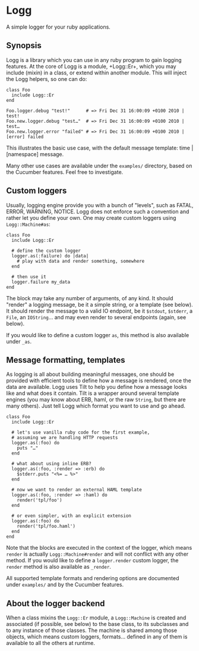 # Logg

A simple logger for your ruby applications.

## Synopsis

Logg is a library which you can use in any ruby program to gain logging features. At the core of Logg is a module, +Logg::Er+, which you may include (mixin) in a class, or extend within another module. This will inject the Logg helpers, so one can do:

    class Foo
      include Logg::Er
    end

    Foo.logger.debug "test!"      # => Fri Dec 31 16:00:09 +0100 2010 | test!
    Foo.new.logger.debug "test…"  # => Fri Dec 31 16:00:09 +0100 2010 | test…
    Foo.new.logger.error "failed" # => Fri Dec 31 16:00:09 +0100 2010 | [error] failed

This illustrates the basic use case, with the default message template: time | [namespace] message.

Many other use cases are available under the `examples/` directory, based on the Cucumber features. Feel free to investigate.

## Custom loggers

Usually, logging engine provide you with a bunch of "levels", such as FATAL, ERROR, WARNING, NOTICE. Logg does not enforce such a convention and rather let you define your own. One may create custom loggers using `Logg::Machine#as`:

    class Foo
      include Logg::Er

      # define the custom logger
      logger.as(:failure) do |data|
        # play with data and render something, somewhere
      end

      # then use it
      logger.failure my_data
    end

The block may take any number of arguments, of any kind. It should "render" a logging message, be it a simple string, or a template (see below). It should render the message to a valid IO endpoint, be it `$stdout`, `$stderr`, a `File`, an `IOString`… and may even render to several endpoints (again, see below).

If you would like to define a custom logger `as`, this method is also available under `_as`.

## Message formatting, templates

As logging is all about building meaningful messages, one should be provided with efficient tools to define how a message is rendered, once the data are available. Logg uses Tilt to help you define how a message looks like and what does it contain. Tilt is a wrapper around several template engines (you may know about ERB, haml, or the raw `String`, but there are many others). Just tell Logg which format you want to use and go ahead.

    class Foo
      include Logg::Er

      # let's use vanilla ruby code for the first example,
      # assuming we are handling HTTP requests
      logger.as(:foo) do
        puts "…"
      end

      # what about using inline ERB?
      logger.as(:foo, :render => :erb) do
        $stderr.puts "<%= … %>"
      end

      # now we want to render an external HAML template
      logger.as(:foo, :render => :haml) do
        render('tpl/foo')
      end

      # or even simpler, with an explicit extension
      logger.as(:foo) do
        render('tpl/foo.haml')
      end
    end

Note that the blocks are executed in the context of the logger, which means `render` is actually `Logg::Machine#render` and will not conflict with any other method. If you would like to define a `logger.render` custom logger, the `render` method is also available as `_render`.

All supported template formats and rendering options are documented under `examples/` and by the Cucumber features.

## About the logger backend

When a class mixins the `Logg::Er` module, a `Logg::Machine` is created and associated (if possible, see below) to the base class, to its subclasses and to any instance of those classes. The machine is shared among those objects, which means custom loggers, formats… defined in any of them is available to all the others at runtime.
